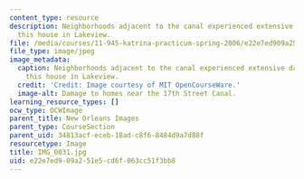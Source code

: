 ```yaml
---
content_type: resource
description: Neighborhoods adjacent to the canal experienced extensive damage, like
  this house in Lakeview.
file: /media/courses/11-945-katrina-practicum-spring-2006/e22e7ed909a251e5cd6f063cc51f3bb8_IMG_0031.jpg
file_type: image/jpeg
image_metadata:
  caption: Neighborhoods adjacent to the canal experienced extensive damage, like
    this house in Lakeview.
  credit: 'Credit: Image courtesy of MIT OpenCourseWare.'
  image-alt: Damage to homes near the 17th Street Canal.
learning_resource_types: []
ocw_type: OCWImage
parent_title: New Orleans Images
parent_type: CourseSection
parent_uid: 34813acf-eceb-18ad-c8f6-8484d9a7d88f
resourcetype: Image
title: IMG_0031.jpg
uid: e22e7ed9-09a2-51e5-cd6f-063cc51f3bb8
---
```

